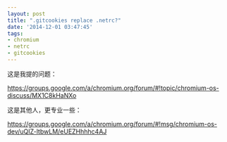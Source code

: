 ```yaml
---
layout: post
title: ".gitcookies replace .netrc?"
date: '2014-12-01 03:47:45'
tags:
- chromium
- netrc
- gitcookies
---
```


这是我提的问题：

https://groups.google.com/a/chromium.org/forum/#!topic/chromium-os-discuss/MX1C8kHaNXo

这是其他人，更专业一些：

https://groups.google.com/a/chromium.org/forum/#!msg/chromium-os-dev/uQIZ-ltbwLM/eUEZHhhhc4AJ

